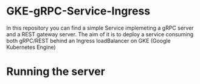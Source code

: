 # GKE-gRPC-Service-Ingress
In this repository you can find a simple Service implemeting a gRPC server and a REST gateway server. The aim of it is to deploy a service consuming both gRPC/REST behind an Ingress loadBalancer on GKE (Google Kubernetes Engine)

# Running the server
